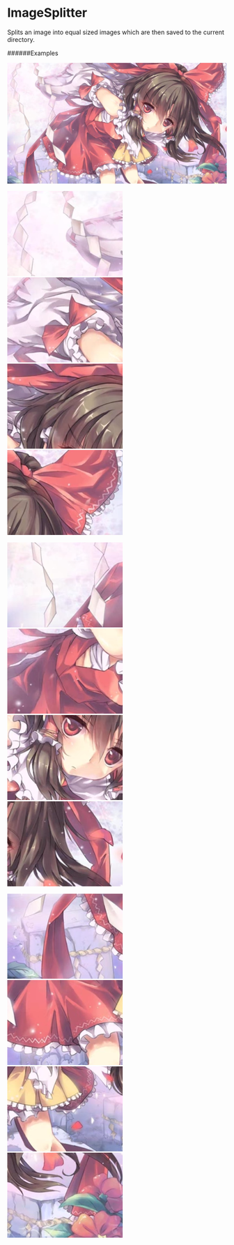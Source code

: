 # ImageSplitter

Splits an image into equal sized images which are then saved to the current directory.

######Examples

![baseimage](./demo/qrGs0ms.png)


![image1](./demo/1.png)![image2](./demo/2.png)![image3](./demo/3.png)![image4](./demo/4.png)

![image5](./demo/5.png)![image6](./demo/6.png)![image7](./demo/7.png)![image8](./demo/8.png)

![image9](./demo/9.png)![image10](./demo/10.png)![image11](./demo/11.png)![image12](./demo/12.png)
